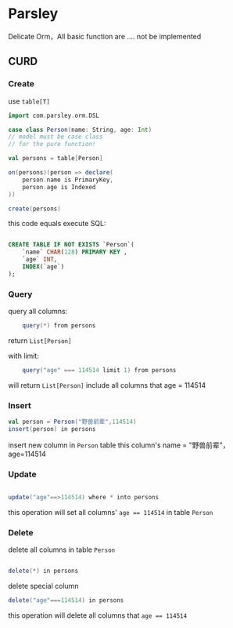 # Parsley

Delicate Orm，All basic function are .... not be implemented

## CURD

### Create

use `table[T]`

```scala
import com.parsley.orm.DSL

case class Person(name: String, age: Int)
// model must be case class
// for the pure function!

val persons = table[Person]

on(persons)(person => declare(
    person.name is PrimaryKey,
    person.age is Indexed
))

create(persons)

```

this code equals execute SQL:

```sql

CREATE TABLE IF NOT EXISTS `Person`(
    `name` CHAR(128) PRIMARY KEY ,
    `age` INT,
    INDEX(`age`)
);

```

### Query

query all columns:

```scala
    query(*) from persons
```
  
return `List[Person]`
  

with limit:  

```scala
    query("age" === 114514 limit 1) from persons
```

will return `List[Person]` include all columns that age = 114514

### Insert

```scala
val person = Person("野兽前辈",114514)
insert(person) in persons
```
insert new column in `Person` table
this column's name = "野兽前辈"，age=114514

### Update

```scala

update("age"==>114514) where * into persons

```

this operation will set all columns' `age == 114514` in table `Person`

### Delete

delete all columns in table `Person`

```scala

delete(*) in persons

```

delete special column

```scala
delete("age"===114514) in persons

```

this operation will delete all columns that `age == 114514`
